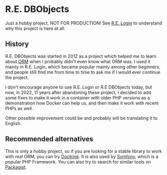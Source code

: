 # R.E. DBObjects

Just a hobby project, NOT FOR PRODUCTION! See [R.E. Login](https://github.com/rimelek/relogin/)
to understand why this project is here at all.

## History

R.E. DBObjects was started in 2012 as a project which helped me to learn about
[ORM](https://en.wikipedia.org/wiki/Object%E2%80%93relational_mapping) when I probably didn't even know what ORM was.
I used it mainly in R.E. Login, which became popular mainly among other beginners, and people still find me from time
to time to ask me if I would ever continue the project.

I don't encourage anyone to use R.E. Login or R.E DBObjects today, but now, in 2022, 11 years after abandoning these
project, I decided to add some fixes to make it work in a container with older PHP versions as a demonstration
how Docker can help us, and then make it work with recent PHPs as well.

Other possible improvement could be and probably will be translating it to English.

## Recommended alternatives

This is only a hobby project, so if you are looking for a stable library to work with real ORM,
you can try [Doctrine](https://www.doctrine-project.org/).
It is also used by [Symfony](https://symfony.com/), which is a popular PHP Framework.
You can also try to search for similar tools on [Packagist](https://packagist.org/).